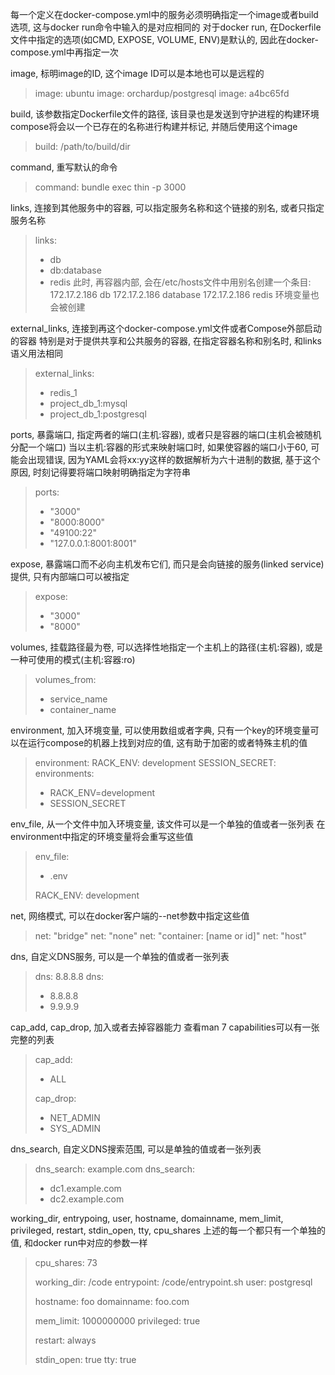 每一个定义在docker-compose.yml中的服务必须明确指定一个image或者build选项, 这与docker run命令中输入的是对应相同的
对于docker run, 在Dockerfile文件中指定的选项(如CMD, EXPOSE, VOLUME, ENV)是默认的, 因此在docker-compose.yml中再指定一次

image, 标明image的ID, 这个image ID可以是本地也可以是远程的
> image: ubuntu
> image: orchardup/postgresql
> image: a4bc65fd

build, 该参数指定Dockerfile文件的路径, 该目录也是发送到守护进程的构建环境
compose将会以一个已存在的名称进行构建并标记, 并随后使用这个image
> build: /path/to/build/dir

command, 重写默认的命令
> command: bundle exec thin -p 3000

links, 连接到其他服务中的容器, 可以指定服务名称和这个链接的别名, 或者只指定服务名称
> links:
>   - db
>   - db:database
>   - redis
此时, 再容器内部, 会在/etc/hosts文件中用别名创建一个条目:
> 172.17.2.186 db
> 172.17.2.186 database
> 172.17.2.186 redis
环境变量也会被创建

external_links, 连接到再这个docker-compose.yml文件或者Compose外部启动的容器
特别是对于提供共享和公共服务的容器, 在指定容器名称和别名时, 和links语义用法相同
> external_links:
>   - redis_1
>   - project_db_1:mysql
>   - project_db_1:postgresql

ports, 暴露端口, 指定两者的端口(主机:容器), 或者只是容器的端口(主机会被随机分配一个端口)
当以主机:容器的形式来映射端口时, 如果使容器的端口小于60, 可能会出现错误, 因为YAML会将xx:yy这样的数据解析为六十进制的数据, 基于这个原因, 时刻记得要将端口映射明确指定为字符串
> ports:
>   - "3000"
>   - "8000:8000"
>   - "49100:22"
>   - "127.0.0.1:8001:8001"

expose, 暴露端口而不必向主机发布它们, 而只是会向链接的服务(linked service)提供, 只有内部端口可以被指定
> expose:
>   - "3000"
>   - "8000"

volumes, 挂载路径最为卷, 可以选择性地指定一个主机上的路径(主机:容器), 或是一种可使用的模式(主机:容器:ro)
> volumes_from:
>   - service_name
>   - container_name

environment, 加入环境变量, 可以使用数组或者字典, 只有一个key的环境变量可以在运行compose的机器上找到对应的值, 这有助于加密的或者特殊主机的值
> environment:
>   RACK_ENV: development
>   SESSION_SECRET:
> environments:
>   - RACK_ENV=development
>   - SESSION_SECRET

env_file, 从一个文件中加入环境变量, 该文件可以是一个单独的值或者一张列表
在environment中指定的环境变量将会重写这些值
> env_file:
>   - .env
>
>
> RACK_ENV: development

net, 网络模式, 可以在docker客户端的--net参数中指定这些值
> net: "bridge"
> net: "none"
> net: "container: [name or id]"
> net: "host"

dns, 自定义DNS服务, 可以是一个单独的值或者一张列表
> dns: 8.8.8.8
> dns:
>   - 8.8.8.8
>   - 9.9.9.9

cap_add, cap_drop, 加入或者去掉容器能力
查看man 7 capabilities可以有一张完整的列表
> cap_add:
>   - ALL
>
> cap_drop:
>   - NET_ADMIN
>   - SYS_ADMIN

dns_search, 自定义DNS搜索范围, 可以是单独的值或者一张列表
> dns_search: example.com
> dns_search:
>   - dc1.example.com
>   - dc2.example.com

working_dir, entrypoing, user, hostname, domainname, mem_limit, privileged, restart, stdin_open, tty, cpu_shares
上述的每一个都只有一个单独的值, 和docker run中对应的参数一样
> cpu_shares: 73
>
> working_dir: /code
> entrypoint: /code/entrypoint.sh
> user: postgresql
>
> hostname: foo
> domainname: foo.com
>
> mem_limit: 1000000000
> privileged: true
>
> restart: always
>
> stdin_open: true
> tty: true
